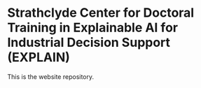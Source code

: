 # Strathclyde Center for Doctoral Training in Explainable AI for Industrial Decision Support (EXPLAIN)

This is the website repository.
